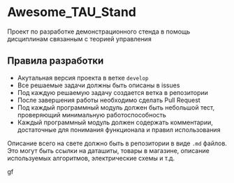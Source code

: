# Awesome_TAU_Stand

Проект по разработке демонстрационного стенда в помощь дисциплинам связанным с теорией управления

## Правила разработки

- Акутальная версия проекта в ветке `develop`
- Все решаемые задачи должны быть описаны в issues
- Под каждую решаемую задачу создается ветка в репозитории
- После завершения работы необходимо сделать Pull Request
- Под каждый программный модуль должен быть небольшой тест, проверяющий минимальную работоспособность
- Каждый программный модуль должен содержать комментарии, достаточные для понимания функционала и правил использования

Описание всего на свете должно быть в репозитории в виде `.md` файлов. Это могут быть ссылки на даташиты, товары в магазине, описание используемых алгоритмов, электрические схемы и т.д.

gf
